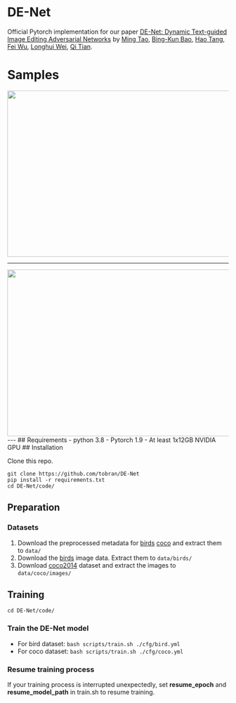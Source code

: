 # DE-Net

Official Pytorch implementation for our paper [DE-Net: Dynamic Text-guided Image Editing Adversarial Networks](https://arxiv.org/pdf/2206.01160.pdf) by [Ming Tao](https://scholar.google.com/citations?user=5GlOlNUAAAAJ=en), [Bing-Kun Bao](https://scholar.google.com/citations?user=lDppvmoAAAAJ&hl=en), [Hao Tang](https://scholar.google.com/citations?user=9zJkeEMAAAAJ&hl=en), [Fei Wu](https://scholar.google.com/citations?user=tgeCjhEAAAAJ&hl=en), [Longhui Wei](https://scholar.google.com/citations?hl=en&user=thhnAhIAAAAJ), [Qi Tian](https://scholar.google.com/citations?user=61b6eYkAAAAJ). 

# Samples
<img src="results.jpg" width="877px" height="379px"/>

---

<img src="frame.jpeg" width="952px" height="380px"/>
---
## Requirements
- python 3.8
- Pytorch 1.9
- At least 1x12GB NVIDIA GPU
## Installation

Clone this repo.
```
git clone https://github.com/tobran/DE-Net
pip install -r requirements.txt
cd DE-Net/code/
```

## Preparation
### Datasets
1. Download the preprocessed metadata for [birds](https://drive.google.com/file/d/1I6ybkR7L64K8hZOraEZDuHh0cCJw5OUj/view?usp=sharing) [coco](https://drive.google.com/file/d/15Fw-gErCEArOFykW3YTnLKpRcPgI_3AB/view?usp=sharing) and extract them to `data/`
2. Download the [birds](http://www.vision.caltech.edu/visipedia/CUB-200-2011.html) image data. Extract them to `data/birds/`
3. Download [coco2014](http://cocodataset.org/#download) dataset and extract the images to `data/coco/images/`


## Training
  ```
  cd DE-Net/code/
  ```
### Train the DE-Net model
  - For bird dataset: `bash scripts/train.sh ./cfg/bird.yml`
  - For coco dataset: `bash scripts/train.sh ./cfg/coco.yml`
### Resume training process
If your training process is interrupted unexpectedly, set **resume_epoch** and **resume_model_path** in train.sh to resume training.

